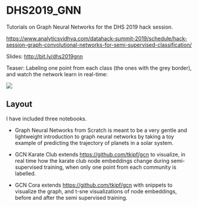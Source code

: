 DHS2019_GNN
=========

Tutorials on Graph Neural Networks for the DHS 2019 hack session.

https://www.analyticsvidhya.com/datahack-summit-2019/schedule/hack-session-graph-convolutional-networks-for-semi-supervised-classification/

Slides: http://bit.ly/dhs2019gnn

Teaser: Labeling one point from each class (the ones with the grey border), and watch the network learn in real-time:

![](images/karate_club_embeddings_realtime.gif)



## Layout

I have included three notebooks.

 - Graph Neural Networks from Scratch is meant to be a very gentle and lightweight introduction to graph neural networks by taking a toy example of predicting the trajectory of planets in a solar system.

- GCN Karate Club extends https://github.com/tkipf/gcn to visualize, in real time how the karate club node embeddings change during semi-supervised training, when only one point from each community is labelled.

- GCN Cora extends https://github.com/tkipf/gcn with snippets to visualize the graph, and t-sne visualizations of node embeddings, before and after the semi supervised training.<br>


